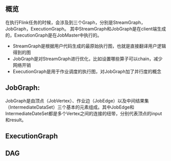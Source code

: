 ## 概览
在执行Flink任务的时候，会涉及到三个Graph，分别是StreamGraph，JobGraph，ExecutionGraph。
其中StreamGraph和JobGraph是在client端生成的，ExecutionGraph是在JobMaster中执行的。
* StreamGraph是根据用户代码生成的最原始执行图，也就是直接翻译用户逻辑得到的图
* JobGraph是对StreamGraph进行优化，比如设置哪些算子可以chain，减少网络开销
* ExecutionGraph是用于作业调度的执行图，对JobGraph加了并行度的概念



## JobGraph:
JobGraph是由顶点（JobVertex）、作业边（JobEdge）以及中间结果集（IntermediateDataSet）三个基本的元素组成。其中JobEdge和IntermediateDateSet都是多个Vertex之间的连接的纽带，分别代表顶点的input和result。


## ExecutionGraph
## DAG
